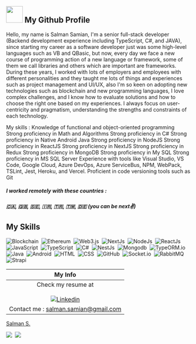 
## <img src="https://media1.giphy.com/media/du3J3cXyzhj75IOgvA/giphy.gif" width="45"> My Github Profile

Hello, my name is Salman Samian, I'm a senior full-stack developer (Backend development experience including TypeScript, C#, and JAVA), since starting my career as a software developer just was some high-level languages such as VB and QBasic, but now, every day we face a new course of programming action of a new language or framework, some of them we call libraries and others which are important are frameworks. 
During these years, I worked with lots of employers and employees with different personalities and they taught me lots of things and experiences such as project management and UI/UX, also I'm so keen on adopting new technologies such as blockchain and new programming languages, I love complex challenges, and I know how to evaluate solutions and how to choose the right one based on my experiences. I always focus on user-centricity and pragmatism, understanding the strengths and constraints of each technology.

My skills : 
Knowledge of functional and object-oriented programming
Strong proficiency in Math and Algorithms
Strong proficiency in C# 
Strong proficiency in Native Android Java
Strong proficiency in NodeJS
Strong proficiency in ReactJS
Strong proficiency in NextJS
Strong proficiency in Redux
Strong proficiency in MongoDB
Strong proficiency in My SQL
Strong proficiency in MS SQL Server
Experience with tools like Visual Studio, VS Code, Google Cloud, Azure DevOps, Azure ServiceBus, NPM, WebPack, TSLint, Jest, Heroku, and Vercel.
Proficient in code versioning tools such as Git



##### I worked remotely with these countries :
##### 🇨🇦, 🇬🇧, 🇸🇪, 🇮🇷, 🇹🇷, 🇹🇼, 🇩🇪 (you can be next✌)






## My Skills
![Blockchain](https://img.shields.io/badge/-Blockchain.com-05122A?style=for-the-badge&logo=Blockchain.com)&nbsp;
![Ethereum](https://img.shields.io/badge/-Ethereum-05122A?style=for-the-badge&logo=Ethereum)&nbsp;
![Web3.js](https://img.shields.io/badge/-Web3.js-05122A?style=for-the-badge&logo=Web3.js)&nbsp;
![NextJs](https://img.shields.io/badge/-NextJs-05122A?style=for-the-badge&logo=Next.js)&nbsp;
![NodeJs](https://img.shields.io/badge/-NodeJs-05122A?style=for-the-badge&logo=node.js)&nbsp;
![ReactJs](https://img.shields.io/badge/-ReactJs-05122A?style=for-the-badge&logo=React)&nbsp;
![JavaScript](https://img.shields.io/badge/-JavaScript-05122A?style=for-the-badge&logo=javascript)&nbsp;
![TypeScript](https://img.shields.io/badge/-TypeScript-05122A?style=for-the-badge&logo=typescript)&nbsp;
![C#](https://img.shields.io/badge/-CSharp-05122A?style=for-the-badge&logo=csharp)&nbsp;
![NestJs](https://img.shields.io/badge/-NestJs-05122A?style=for-the-badge&logo=nestjs&&logoColor=red)&nbsp;
![Mongodb](https://img.shields.io/badge/-Mongodb-05122A?style=for-the-badge&logo=Mongodb)&nbsp;
![TypeORM.io](https://img.shields.io/badge/-TypeORM.io-05122A?style=for-the-badge&logo=TypeORM.io)&nbsp;
![Java](https://img.shields.io/badge/-Java-05122A?style=for-the-badge&logo=Java&logoColor=FFA518)&nbsp;
![Android](https://img.shields.io/badge/-Android-05122A?style=for-the-badge&logo=Android&logoColor=lightgreen)&nbsp;
![HTML](https://img.shields.io/badge/-HTML-05122A?style=for-the-badge&logo=HTML5)&nbsp;
![CSS](https://img.shields.io/badge/-CSS-05122A?style=for-the-badge&logo=CSS3&logoColor=1572B6)&nbsp;
![GitHub](https://img.shields.io/badge/-GitHub-05122A?style=for-the-badge&logo=github)&nbsp;
![Socket.io](https://img.shields.io/badge/-Socket.io-05122A?style=for-the-badge&logo=Socket.io)&nbsp;
![RabbitMQ](https://img.shields.io/badge/-RabbitMQ-05122A?style=for-the-badge&logo=rabbitmq)&nbsp;
![Strapi](https://img.shields.io/badge/-Strapi-05122A?style=for-the-badge&logo=Strapi)&nbsp;







|  My Info   	|
|:-:	|
|Check my resume at </br></br> [![Linkedin](https://img.shields.io/badge/LinkedIn-0077B5?style=for-the-badge&logo=linkedin&logoColor=white)](https://www.linkedin.com/in/salmansamian/)   	|
|Contact me : salman.samian@gmail.com   	|

<div class="badge-base LI-profile-badge" data-locale="en_US" data-size="medium" data-theme="light" data-type="VERTICAL" data-vanity="salmansamian" data-version="v1"><a class="badge-base__link LI-simple-link" href="https://tr.linkedin.com/in/salmansamian?trk=profile-badge">Salman S.</a></div>
              



<!-- ![Top Langs](ht[](url)tps://github-readme-stats.vercel.app/api/top-langs/?username=salman-samian&hide=makefile,perl&theme=dark) -->



<!-- <script src="https://platform.linkedin.com/badges/js/profile.js" async defer type="text/javascript"></script>
<img src="https://media1.giphy.com/media/SXxI9NlwvYiY3bRsck/giphy.gif" width="150"> -->


![](https://hit.yhype.me/github/profile?user_id=4800349)&nbsp;
![](https://komarev.com/ghpvc/?username=salman-samian&label=PROFILE+VIEWS)



<!-- [![Anurag's GitHub stats](https://github-readme-stats.vercel.app/api?username=salman-samian)](https://github.com/anuraghazra/github-readme-stats) -->



<!--  <img src="http://ghchart.rshah.org/17A2B8 /salman-samian" alt="Salman Samian Github"> -->
